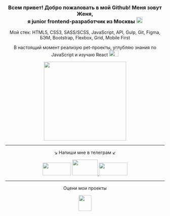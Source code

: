 <h3 align="center">
   Всем привет! Добро пожаловать в мой Github! Меня зовут Женя, <br>я junior frontend-разработчик из Москвы
    <a href="#">
       <img src="https://github.com/blackcater/blackcater/raw/main/images/Hi.gif" height="20">
      </a>
</h3>

<p align="center">
   Мой стек: HTML5, CSS3, SASS/SCSS, JavaScript, API, Gulp, Git, Figma,<br>БЭМ, Bootstrap, Flexbox, Grid, Mobile First
</p>

<p align="center">
      В настоящий момент реализую pet-проекты, углубляю знания по JavaScript и изучаю React
    <a href="#">
      <img src="https://media.giphy.com/media/5G1VDKTWdvuVFa3TaM/giphy.gif" height="20" width="30">
      </a>
</p>

<p align="center">
    <a href="#">
  <img src="https://media.giphy.com/media/12BYUePgtn7sis/giphy.gif" height="250" width="260">
       </a>
</p>

***

<p align="center">
  ↘️ Напиши мне в телеграм ↙️
  </p>
  
  <p align="center">
     <img src="https://media.giphy.com/media/v1.Y2lkPTc5MGI3NjExZHJmZ2Q4M3ZjdTFwbWg0c3pyanQ1djU4YnFkaHdkNXRpZXo3dXNvMCZlcD12MV9pbnRlcm5hbF9naWZfYnlfaWQmY3Q9cw/Em45OuCxmwriGy2eqt/giphy.gif" height="40" width="90">
  <a href="https://t.me/evge_ni">
       <img src="https://media.giphy.com/media/v1.Y2lkPTc5MGI3NjExNndhZGFhczljZGx2NzN2amk0MXp4M3V1cmtha2RuNXU3bDdibWN2YiZlcD12MV9pbnRlcm5hbF9naWZfYnlfaWQmY3Q9cw/wlR4kWTnwEyY8RwHKM/giphy.gif" height="50" width="80">
  </a>
      <img src="https://media.giphy.com/media/v1.Y2lkPTc5MGI3NjExNm1wNnhjMnRzYmRkemhsdzMxMnV2emw2YTNhZHBiamYwYzJlNHA4MyZlcD12MV9pbnRlcm5hbF9naWZfYnlfaWQmY3Q9cw/rBd4pOp6MovUeikx3V/giphy.gif" height="40" width="90">
</p>
 
***

<p align="center">
     Оцени мои проекты
<p align="center">
   <a href="#">
<!--     <img src="https://media.giphy.com/media/d8QEDxlTSuK6Nt1lg4/giphy.gif" height="50" width="50"> -->
 <img src="https://media.giphy.com/media/v1.Y2lkPTc5MGI3NjExZ2I2a2t1eHhlNGthYzlvaXF4NDhybjl0YXM2OHhlNGl2MHAwNmh6MiZlcD12MV9pbnRlcm5hbF9naWZfYnlfaWQmY3Q9cw/hJl9v892gjwLEdHoZv/giphy.gif" height="50" width="40">
   
   </a>    
</p>
</p>
<!--     <samp>  </samp> -->
